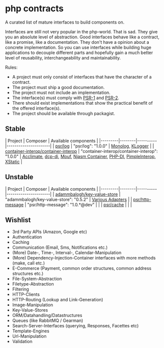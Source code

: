 php contracts
=============

A curated list of mature interfaces to build components on.

Interfaces are still not very popular in the php-world. That is sad. They give you an absolute level of abstraction. Good interfaces behave like a contract, like a promise, like a documentation. They don't have a opinion about a concrete implementation. So you can use interfaces while building huge applications to decouple different parts and hopefully gain a much better level of reusability, interchangeability and maintainability.

Rules:

* A project must only consist of interfaces that have the character of a contract.
* The project must ship a good documentation.
* The project must not include an implementation.
* The interface(s) must comply with [PSR-1](http://www.php-fig.org/psr/psr-1/) and [PSR-2](http://www.php-fig.org/psr/psr-2/).
* There should exist implementations that show the practical benefit of the offered interface(s).
* The project should be available through packagist.


## Stable

| Project | Composer | Available components |
|---------|--------|----------|----------------------|
| [psr/log](https://github.com/php-fig/log) | "psr/log": "1.0.0" | [Monolog](https://github.com/Seldaek/monolog), [KLogger](https://github.com/katzgrau/KLogger) |
| [container-interop/container-interop](https://github.com/container-interop/container-interop) | "container-interop/container-interop": "1.0.0" | [Acclimate](https://github.com/jeremeamia/acclimate-container), [dcp-di](https://github.com/estelsmith/dcp-di), [Mouf](http://mouf-php.com/), [Njasm Container](https://github.com/njasm/container), [PHP-DI](http://php-di.org/), [PimpleInterop](https://github.com/moufmouf/pimple-interop), [XStatic](https://github.com/jeremeamia/xstatic) |



## Unstable

| Project | Composer | Available components |
|---------|--------|----------|----------------------|
| [adammbalogh/key-value-store](https://github.com/adammbalogh/key-value-store) | "adammbalogh/key-value-store": "0.5.2" | [Various Adapters](https://github.com/adammbalogh/key-value-store#adapters) |
| [psr/http-message](https://github.com/php-fig/http-message) | "psr/http-message": "1.0.*@dev" | |
| [psr/cache](https://github.com/php-fig/psr-6) | | |


## Wishlist

* 3rd Party APIs (Amazon, Google etc)
* Authentication
* Caching
* Communication (Email, Sms, Notifications etc.)
* (More) Date-, Time-, Interval-, Calendar-Manipulation
* (More) Dependency-Injection-Container interfaces with more methods (make, call etc.)
* E-Commerce (Payment, common order structures, common address structures etc.)
* File-System-Abstraction
* Filetype-Abstraction
* Filtering
* HTTP-Clients
* HTTP-Routing (Lookup and Link-Generation)
* Image-Manipulation
* Key-Value-Stores
* ORM/Datahandling/Datastructures
* Queues (like RabbitMQ / Gearman)
* Search-Server-Interfaces (querying, Responses, Facettes etc)
* Template-Engines
* Url-Manipulation
* Validation